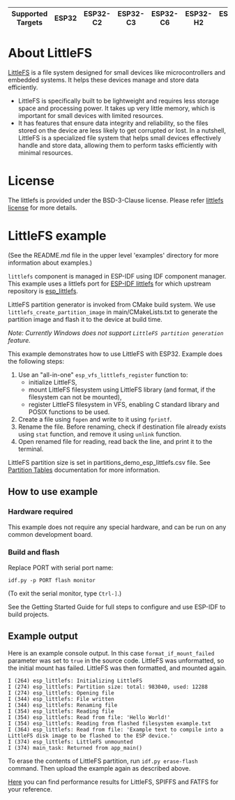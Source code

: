 | Supported Targets | ESP32 | ESP32-C2 | ESP32-C3 | ESP32-C6 | ESP32-H2 | ESP32-P4 | ESP32-S2 | ESP32-S3 |
| ----------------- | ----- | -------- | -------- | -------- | -------- | -------- | -------- | -------- |

# About LittleFS

[LittleFS](https://github.com/littlefs-project/littlefs) is a file system designed for small devices like microcontrollers and embedded systems. It helps these devices manage and store data efficiently.
- LittleFS is specifically built to be lightweight and requires less storage space and processing power. It takes up very little memory, which is important for small devices with limited resources.
- It has features that ensure data integrity and reliability, so the files stored on the device are less likely to get corrupted or lost.
In a nutshell, LittleFS is a specialized file system that helps small devices effectively handle and store data, allowing them to perform tasks efficiently with minimal resources.

# License

The littlefs is provided under the BSD-3-Clause license. Please refer [littlefs license](https://github.com/littlefs-project/littlefs#license) for more details.


# LittleFS example

(See the README.md file in the upper level 'examples' directory for more information about examples.)

`littlefs` component is managed in ESP-IDF using IDF component manager. This example uses a littlefs port for [ESP-IDF littlefs](https://components.espressif.com/components/joltwallet/littlefs) for which upstream repository is [esp_littlefs](https://github.com/joltwallet/esp_littlefs).

LittleFS partition generator is invoked from CMake build system. We use `littlefs_create_partition_image` in main/CMakeLists.txt to generate the partition image and flash it to the device at build time.

*Note: Currently Windows does not support `LittleFS partition generation` feature.*

This example demonstrates how to use LittleFS with ESP32. Example does the following steps:

1. Use an "all-in-one" `esp_vfs_littlefs_register` function to:
    - initialize LittleFS,
    - mount LittleFS filesystem using LittleFS library (and format, if the filesystem can not be mounted),
    - register LittleFS filesystem in VFS, enabling C standard library and POSIX functions to be used.
2. Create a file using `fopen` and write to it using `fprintf`.
3. Rename the file. Before renaming, check if destination file already exists using `stat` function, and remove it using `unlink` function.
4. Open renamed file for reading, read back the line, and print it to the terminal.

LittleFS partition size is set in partitions_demo_esp_littlefs.csv file. See [Partition Tables](https://docs.espressif.com/projects/esp-idf/en/latest/api-guides/partition-tables.html) documentation for more information.

## How to use example

### Hardware required

This example does not require any special hardware, and can be run on any common development board.

### Build and flash

Replace PORT with serial port name:

```
idf.py -p PORT flash monitor
```

(To exit the serial monitor, type ``Ctrl-]``.)

See the Getting Started Guide for full steps to configure and use ESP-IDF to build projects.

## Example output

Here is an example console output. In this case `format_if_mount_failed` parameter was set to `true` in the source code. LittleFS was unformatted, so the initial mount has failed. LittleFS was then formatted, and mounted again.

```
I (264) esp_littlefs: Initializing LittleFS
I (274) esp_littlefs: Partition size: total: 983040, used: 12288
I (274) esp_littlefs: Opening file
I (344) esp_littlefs: File written
I (344) esp_littlefs: Renaming file
I (354) esp_littlefs: Reading file
I (354) esp_littlefs: Read from file: 'Hello World!'
I (354) esp_littlefs: Reading from flashed filesystem example.txt
I (364) esp_littlefs: Read from file: 'Example text to compile into a LittleFS disk image to be flashed to the ESP device.'
I (374) esp_littlefs: LittleFS unmounted
I (374) main_task: Returned from app_main()
```

To erase the contents of LittleFS partition, run `idf.py erase-flash` command. Then upload the example again as described above.

[Here](https://github.com/joltwallet/esp_littlefs#performance) you can find performance results for LittleFS, SPIFFS and FATFS for your reference.
